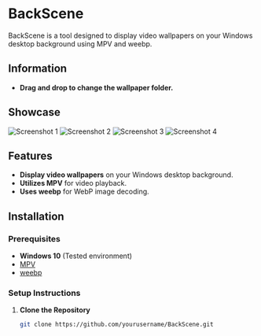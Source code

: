 # BackScene

BackScene is a tool designed to display video wallpapers on your Windows desktop background using MPV and weebp.

## Information

- **Drag and drop to change the wallpaper folder.**

## Showcase

![Screenshot 1](https://github.com/user-attachments/assets/7ae3a80c-621c-4b96-bacd-5e86bfca9771)
![Screenshot 2](https://github.com/user-attachments/assets/e84d4ea5-101d-4e71-bb65-04d34ebff4dd)
![Screenshot 3](https://github.com/user-attachments/assets/ef51f543-eaa9-4ee2-ad23-2bb720ca3ff3)
![Screenshot 4](https://github.com/user-attachments/assets/b4dcbc91-517a-4397-ac3b-91ee4112dd1a)

## Features

- **Display video wallpapers** on your Windows desktop background.
- **Utilizes MPV** for video playback.
- **Uses weebp** for WebP image decoding.

## Installation

### Prerequisites

- **Windows 10** (Tested environment)
- [MPV](https://mpv.io/)
- [weebp](https://github.com/Francesco149/weebp)

### Setup Instructions

1. **Clone the Repository**

   ```bash
   git clone https://github.com/yourusername/BackScene.git

